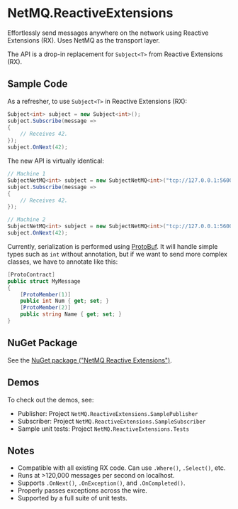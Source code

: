# NetMQ.ReactiveExtensions

Effortlessly send messages anywhere on the network using Reactive Extensions (RX). Uses NetMQ as the transport layer.

The API is a drop-in replacement for `Subject<T>` from Reactive Extensions (RX).

## Sample Code

As a refresher, to use `Subject<T>` in Reactive Extensions (RX):

```csharp
Subject<int> subject = new Subject<int>();
subject.Subscribe(message =>
{
	// Receives 42.
});
subject.OnNext(42);
```

The new API is virtually identical:

```csharp
// Machine 1
SubjectNetMQ<int> subject = new SubjectNetMQ<int>("tcp://127.0.0.1:56001");
subject.Subscribe(message =>
{
	// Receives 42.
});

// Machine 2
SubjectNetMQ<int> subject = new SubjectNetMQ<int>("tcp://127.0.0.1:56001");
subject.OnNext(42);
```

Currently, serialization is performed using [ProtoBuf](https://github.com/mgravell/protobuf-net "ProtoBuf"). It will handle simple types such as `int` without annotation, but if we want to send more complex classes, we have to annotate like this:

```csharp
[ProtoContract]
public struct MyMessage
{
	[ProtoMember(1)]
	public int Num { get; set; }
	[ProtoMember(2)]
	public string Name { get; set; }
}
```

## NuGet Package

See the [NuGet package ("NetMQ Reactive Extensions")](https://www.nuget.org/packages/NetMQ.ReactiveExtensions/).

## Demos

To check out the demos, see:
- Publisher: Project `NetMQ.ReactiveExtensions.SamplePublisher`
- Subscriber: Project `NetMQ.ReactiveExtensions.SampleSubscriber`
- Sample unit tests: Project `NetMQ.ReactiveExtensions.Tests`

## Notes

- Compatible with all existing RX code. Can use `.Where()`, `.Select()`, etc.
- Runs at >120,000 messages per second on localhost.
- Supports `.OnNext()`, `.OnException()`, and `.OnCompleted()`.
- Properly passes exceptions across the wire.
- Supported by a full suite of unit tests.

